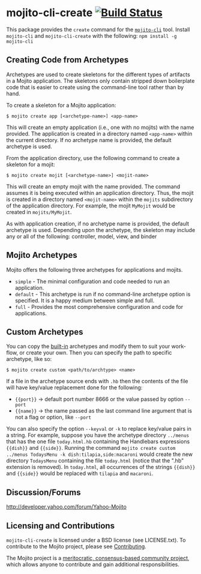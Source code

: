 mojito-cli-create  [![Build Status](https://travis-ci.org/yahoo/mojito-cli-create.png)](https://travis-ci.org/yahoo/mojito-cli-create)
=================

This package provides the `create` command for the [`mojito-cli`](https://github.com/yahoo/mojito-cli) tool.
Install `mojito-cli` and `mojito-cli-create` with the following: `npm install -g mojito-cli`

Creating Code from Archetypes
-----------------------------

Archetypes are used to create skeletons for the different types of artifacts in a Mojito application. The skeletons 
only contain stripped down boilerplate code that is easier to create using the command-line tool rather than by hand.

To create a skeleton for a Mojito application:

    $ mojito create app [<archetype-name>] <app-name>

This will create an empty application (i.e., one with no mojits) with the name provided. The application is created 
in a directory named `<app-name>` within the current directory. If no archetype name is provided, the default 
archetype is used.

From the application directory, use the following command to create a skeleton for a mojit:

    $ mojito create mojit [<archetype-name>] <mojit-name>

This will create an empty mojit with the name provided. The command assumes it is being executed within an 
application directory. Thus, the mojit is created in a directory named `<mojit-name>` within the `mojits` subdirectory 
of the application directory. For example, the mojit `MyMojit` would be created in `mojits/MyMojit`.

As with application creation, if no archetype name is provided, the default archetype is used. Depending upon the 
archetype, the skeleton may include any or all of the following: controller, model, view, and binder

Mojito Archetypes
-----------------

Mojito offers the following three archetypes for applications and mojits.

* `simple` - The minimal configuration and code needed to run an application.
* `default` - This archetype is run if no command-line archetype option is specified. It is a happy medium between simple and full.
* `full` - Provides the most comprehensive configuration and code for applications.

Custom Archetypes
-----------------

You can copy the [built-in](https://github.com/yahoo/mojito-cli-create/tree/master/archetypes) archetypes and modify 
them to suit your work-flow, or create your own. Then you can specify the path to specific archetype, like so:

    $ mojito create custom <path/to/archtype> <name>

If a file in the archetype source ends with `.hb` then the contents of the file will have key/value replacement done 
for the following:

* `{{port}}` -> default port number 8666 or the value passed by option `--port`
* `{{name}}` -> the name passed as the last command line argument that is not a flag or option, like `--port`

You can also specify the option `--keyval` or `-k` to replace  key/value pairs in a string. 
For example, suppose you have the archetype directory `../menus` that has the one file `today.html.hb`
containing the Handlebars expressions `{{dish}}` and `{{side}}`. Running the command 
`mojito create custom ../menus TodaysMenu -k dish:tilapia,side:macaroni` would
create the new directory `TodaysMenu` containing the file `today.html` (notice that the ".hb" extension is removed).
In `today.html`, all occurrences of the strings `{{dish}}` and `{{side}}` would be replaced with 
`tilapia` and `macaroni`.

Discussion/Forums
-----------------

http://developer.yahoo.com/forum/Yahoo-Mojito

Licensing and Contributions
---------------------------

`mojito-cli-create` is licensed under a BSD license (see LICENSE.txt). To contribute to the Mojito project, 
please see [Contributing](https://github.com/yahoo/mojito/wiki/Contributing-Code-to-Mojito).

The Mojito project is a [meritocratic, consensus-based community project](https://github.com/yahoo/mojito/wiki/Governance-Model),
which allows anyone to contribute and gain additional responsibilities.

